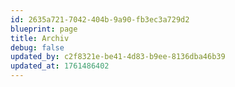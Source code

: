 ```yaml
---
id: 2635a721-7042-404b-9a90-fb3ec3a729d2
blueprint: page
title: Archiv
debug: false
updated_by: c2f8321e-be41-4d83-b9ee-8136dba46b39
updated_at: 1761486402
---
```

